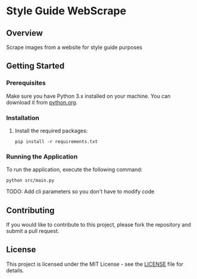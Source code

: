 # Style Guide WebScrape

## Overview
Scrape images from a website for style guide purposes

## Getting Started

### Prerequisites
Make sure you have Python 3.x installed on your machine. You can download it from [python.org](https://www.python.org/downloads/).

### Installation
1. Install the required packages:
   ```
   pip install -r requirements.txt
   ```

### Running the Application
To run the application, execute the following command:
```
python src/main.py
```
TODO: Add cli parameters so you don't have to modify code

## Contributing
If you would like to contribute to this project, please fork the repository and submit a pull request.

## License
This project is licensed under the MIT License - see the [LICENSE](LICENSE) file for details.